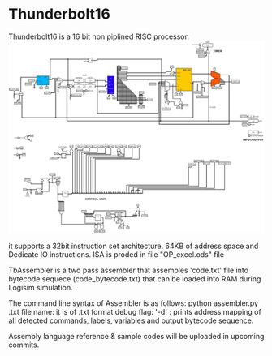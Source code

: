 # Thunderbolt16
Thunderbolt16 is a 16 bit non piplined RISC processor.
![circuit diagram](tb16.jpg)

it supports a 32bit instruction set architecture. 64KB of address space and Dedicate IO instructions.
ISA is proded in file "OP_excel.ods" file

TbAssembler is a two pass assembler that assembles 'code.txt' file into bytecode sequece (code_bytecode.txt) that can be loaded into RAM during Logisim simulation.

The command line syntax of Assembler is as follows:
python assembler.py <filename>.txt <debug flag>
  file name: it is of .txt format
  debug flag: '-d' : prints address mapping of all detected commands, labels, variables and output bytecode sequence.
  

Assembly language reference & sample codes will be uploaded in upcoming commits.


